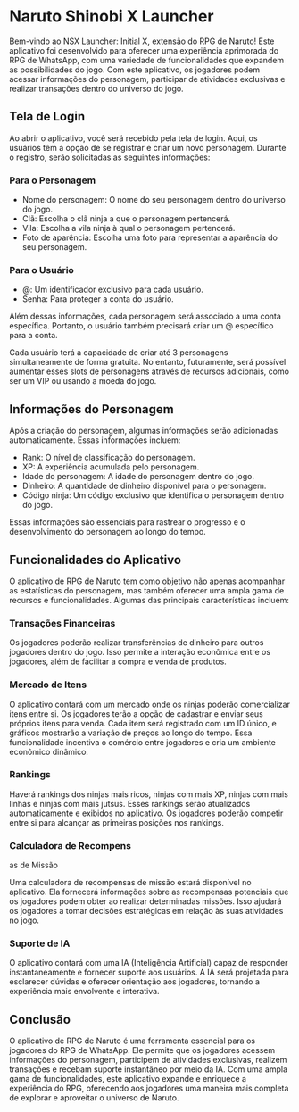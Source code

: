 # Naruto Shinobi X Launcher

Bem-vindo ao NSX Launcher: Initial X, extensão do RPG de Naruto! Este aplicativo foi desenvolvido para oferecer uma experiência aprimorada do RPG de WhatsApp, com uma variedade de funcionalidades que expandem as possibilidades do jogo. Com este aplicativo, os jogadores podem acessar informações do personagem, participar de atividades exclusivas e realizar transações dentro do universo do jogo.

## Tela de Login

Ao abrir o aplicativo, você será recebido pela tela de login. Aqui, os usuários têm a opção de se registrar e criar um novo personagem. Durante o registro, serão solicitadas as seguintes informações:

### Para o Personagem

- Nome do personagem: O nome do seu personagem dentro do universo do jogo.
- Clã: Escolha o clã ninja a que o personagem pertencerá.
- Vila: Escolha a vila ninja à qual o personagem pertencerá.
- Foto de aparência: Escolha uma foto para representar a aparência do seu personagem.

### Para o Usuário

- @: Um identificador exclusivo para cada usuário.
- Senha: Para proteger a conta do usuário.

Além dessas informações, cada personagem será associado a uma conta específica. Portanto, o usuário também precisará criar um @ específico para a conta.

Cada usuário terá a capacidade de criar até 3 personagens simultaneamente de forma gratuita. No entanto, futuramente, será possível aumentar esses slots de personagens através de recursos adicionais, como ser um VIP ou usando a moeda do jogo.

## Informações do Personagem

Após a criação do personagem, algumas informações serão adicionadas automaticamente. Essas informações incluem:

- Rank: O nível de classificação do personagem.
- XP: A experiência acumulada pelo personagem.
- Idade do personagem: A idade do personagem dentro do jogo.
- Dinheiro: A quantidade de dinheiro disponível para o personagem.
- Código ninja: Um código exclusivo que identifica o personagem dentro do jogo.

Essas informações são essenciais para rastrear o progresso e o desenvolvimento do personagem ao longo do tempo.

## Funcionalidades do Aplicativo

O aplicativo de RPG de Naruto tem como objetivo não apenas acompanhar as estatísticas do personagem, mas também oferecer uma ampla gama de recursos e funcionalidades. Algumas das principais características incluem:

### Transações Financeiras

Os jogadores poderão realizar transferências de dinheiro para outros jogadores dentro do jogo. Isso permite a interação econômica entre os jogadores, além de facilitar a compra e venda de produtos.

### Mercado de Itens

O aplicativo contará com um mercado onde os ninjas poderão comercializar itens entre si. Os jogadores terão a opção de cadastrar e enviar seus próprios itens para venda. Cada item será registrado com um ID único, e gráficos mostrarão a variação de preços ao longo do tempo. Essa funcionalidade incentiva o comércio entre jogadores e cria um ambiente econômico dinâmico.

### Rankings

Haverá rankings dos ninjas mais ricos, ninjas com mais XP, ninjas com mais linhas e ninjas com mais jutsus. Esses rankings serão atualizados automaticamente e exibidos no aplicativo. Os jogadores poderão competir entre si para alcançar as primeiras posições nos rankings.

### Calculadora de Recompens

as de Missão

Uma calculadora de recompensas de missão estará disponível no aplicativo. Ela fornecerá informações sobre as recompensas potenciais que os jogadores podem obter ao realizar determinadas missões. Isso ajudará os jogadores a tomar decisões estratégicas em relação às suas atividades no jogo.

### Suporte de IA

O aplicativo contará com uma IA (Inteligência Artificial) capaz de responder instantaneamente e fornecer suporte aos usuários. A IA será projetada para esclarecer dúvidas e oferecer orientação aos jogadores, tornando a experiência mais envolvente e interativa.

## Conclusão

O aplicativo de RPG de Naruto é uma ferramenta essencial para os jogadores do RPG de WhatsApp. Ele permite que os jogadores acessem informações do personagem, participem de atividades exclusivas, realizem transações e recebam suporte instantâneo por meio da IA. Com uma ampla gama de funcionalidades, este aplicativo expande e enriquece a experiência do RPG, oferecendo aos jogadores uma maneira mais completa de explorar e aproveitar o universo de Naruto.
